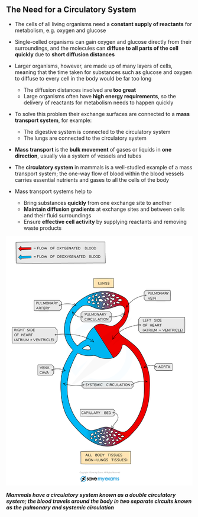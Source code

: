 The Need for a Circulatory System
---------------------------------

* The cells of all living organisms need a <b>constant supply of reactants</b> for metabolism, e.g. oxygen and glucose
* Single-celled organisms can gain oxygen and glucose directly from their surroundings, and the molecules can <b>diffuse to all parts of the cell quickly </b>due to <b>short diffusion distances</b>
* Larger organisms, however, are made up of many layers of cells, meaning that the time taken for substances such as glucose and oxygen to diffuse to every cell in the body would be far too long

  + The diffusion distances involved are<b> too great</b>
  + Large organisms often have<b> high energy requirements</b>, so the delivery of reactants for metabolism needs to happen quickly
* To solve this problem their exchange surfaces are connected to a <b>mass transport system</b>, for example:

  + The digestive system is connected to the circulatory system
  + The lungs are connected to the circulatory system
* <b>Mass transport</b> is the <b>bulk movement</b> of gases or liquids in <b>one direction</b>, usually via a system of vessels and tubes
* The <b>circulatory system</b> in mammals is a well-studied example of a mass transport system; the one-way flow of blood within the blood vessels carries essential nutrients and gases to all the cells of the body
* Mass transport systems help to

  + Bring substances <b>quickly</b> from one exchange site to another
  + <b>Maintain diffusion gradients</b> at exchange sites and between cells and their fluid surroundings
  + Ensure <b>effective cell activity</b> by supplying reactants and removing waste products

![The double circulatory system in mammals](The-double-circulatory-system-in-mammals.png)

<i><b>Mammals have a circulatory system known as a double circulatory system; the blood travels around the body in two separate circuits known as the pulmonary and systemic circulation</b></i>